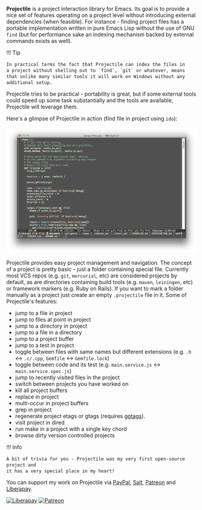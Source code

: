 **Projectile** is a project interaction library for Emacs. Its goal is to
provide a nice set of features operating on a project level without
introducing external dependencies (when feasible). For instance -
finding project files has a portable implementation written in pure
Emacs Lisp without the use of GNU `find` (but for performance sake an
indexing mechanism backed by external commands exists as well).

!!! Tip

    In practical terms the fact that Projectile can index the files in
    a project without shelling out to `find`, `git` or whatever, means
    that unlike many similar tools it will work on Windows without any
    additional setup.

Projectile tries to be practical - portability is great, but if some
external tools could speed up some task substantially and the tools
are available, Projectile will leverage them.

Here's a glimpse of Projectile in action (find file in project using `ido`):

![Projectile Screenshot](screenshots/projectile.png)

Projectile provides easy project management and navigation. The
concept of a project is pretty basic - just a folder containing
special file. Currently most VCS repos (e.g. `git`, `mercurial`, etc)
are considered projects by default, as are directories containing
build tools (e.g. `maven`, `leiningen`, etc) or framework markers
(e.g. Ruby on Rails). If you want to mark a folder manually as a
project just create an empty `.projectile` file in it. Some of
Projectile's features:

* jump to a file in project
* jump to files at point in project
* jump to a directory in project
* jump to a file in a directory
* jump to a project buffer
* jump to a test in project
* toggle between files with same names but different extensions (e.g. `.h` <-> `.c/.cpp`, `Gemfile` <-> `Gemfile.lock`)
* toggle between code and its test (e.g. `main.service.js` <-> `main.service.spec.js`)
* jump to recently visited files in the project
* switch between projects you have worked on
* kill all project buffers
* replace in project
* multi-occur in project buffers
* grep in project
* regenerate project etags or gtags (requires [ggtags](https://github.com/leoliu/ggtags)).
* visit project in dired
* run make in a project with a single key chord
* browse dirty version controlled projects

!!! Info

    A bit of trivia for you - Projectile was my very first open-source project and
    it has a very special place in my heart!

You can support my work on Projectile via
 [PayPal](https://www.paypal.me/bbatsov),
 [Salt](https://salt.bountysource.com/teams/projectile),
 [Patreon](https://www.patreon.com/bbatsov) and [Liberapay](https://liberapay.com/bbatsov/donate).

[![Liberapay](https://liberapay.com/assets/widgets/donate.svg)](https://liberapay.com/bbatsov/donate)
[![Patreon](https://img.shields.io/badge/patreon-donate-orange.svg)](https://www.patreon.com/bbatsov)
